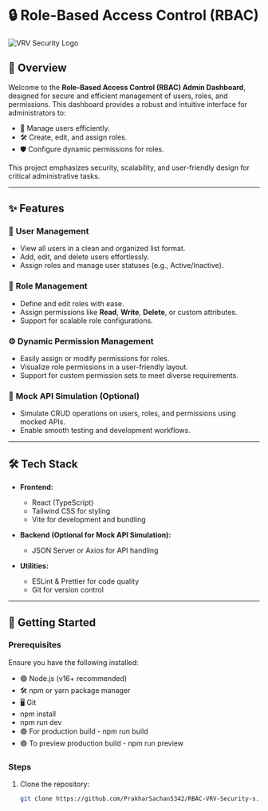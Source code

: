 # 🔒 Role-Based Access Control (RBAC)

![VRV Security Logo](https://media.licdn.com/dms/image/v2/C4E1BAQEJPKdzHcBiEA/company-background_10000/company-background_10000/0/1611216245992/vrv_security_cum_manpower_agency_opc_private_limited_cover?e=2147483647&v=beta&t=8PwC0PcWul3nuQkLE3uACXa-EI2pbUiyU4jiCiWFPIk)

## 🚀 **Overview**

Welcome to the **Role-Based Access Control (RBAC) Admin Dashboard**, designed for secure and efficient management of users, roles, and permissions. This dashboard provides a robust and intuitive interface for administrators to:
- 🔧 Manage users efficiently.
- 🛠️ Create, edit, and assign roles.
- 🛡️ Configure dynamic permissions for roles.

This project emphasizes security, scalability, and user-friendly design for critical administrative tasks.

---

## ✨ **Features**

### 👥 **User Management**
- View all users in a clean and organized list format.
- Add, edit, and delete users effortlessly.
- Assign roles and manage user statuses (e.g., Active/Inactive).

### 🔐 **Role Management**
- Define and edit roles with ease.
- Assign permissions like **Read**, **Write**, **Delete**, or custom attributes.
- Support for scalable role configurations.

### ⚙️ **Dynamic Permission Management**
- Easily assign or modify permissions for roles.
- Visualize role permissions in a user-friendly layout.
- Support for custom permission sets to meet diverse requirements.

### 🔄 **Mock API Simulation (Optional)**
- Simulate CRUD operations on users, roles, and permissions using mocked APIs.
- Enable smooth testing and development workflows.

---

## 🛠️ **Tech Stack**

- **Frontend:**
  - React (TypeScript)
  - Tailwind CSS for styling
  - Vite for development and bundling

- **Backend (Optional for Mock API Simulation):**
  - JSON Server or Axios for API handling

- **Utilities:**
  - ESLint & Prettier for code quality
  - Git for version control

---

## 🚀 **Getting Started**

### **Prerequisites**
Ensure you have the following installed:
- 🟢 Node.js (v16+ recommended)
- 🛠️ npm or yarn package manager
- 🖥️ Git
- npm install
- npm run dev
- 🟢 For production build - npm run build
- 🟢 To preview production build - npm run preview


### **Steps**
1. Clone the repository:
   ```bash
   git clone https://github.com/PrakharSachan5342/RBAC-VRV-Security-s.git
